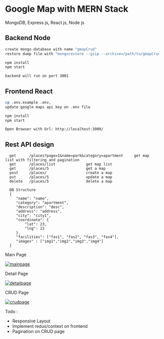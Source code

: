 # Google Map with MERN Stack

MongoDB, Express js, React js, Node js


## Backend Node

```bash
create mongo database with name "gmapCrud"
restore dump file with "mongorestore --gzip --archive=/path/to/gmapCrud.archive"

npm install
npm start

backend will run on port 3001

```


## Frontend React

```bash
cp .env.example .env, 
update google maps api key on .env file

npm install
npm start

Open Browser with Url: http://localhost:3000/

```

## Rest API design

```
  get      /places?page=1&name=park&category=apartment     get map list with filtering and pagination
  get      /places/list              get map list
  get      /places/5                 get a map
  post     /places/                  create a map
  put      /places/5                 update a map
  delete   /places/5                 delete a map
    
  DB Structure
  {
     "name": "name",
     "category": "apartment",
     "description": "desc",
     "address": "address",
     "city": "city1",
     "coordinate": {
         "lat": 23,
         "lng": 22
     },
     "facilities": ["fas1", "fas2", "fas3", "fas4"],
     "images" : ["img1","img2","img3","img4"]
  }
```

Main Page

<a href="https://ibb.co/WVH1G97"><img src="https://i.ibb.co/XYWTjB6/mainpage.png" alt="mainpage" border="0"></a>




Detail Page

<a href="https://ibb.co/M7Zybpc"><img src="https://i.ibb.co/bXQjxLs/detailpage.png" alt="detailpage" border="0"></a>



CRUD Page

<a href="https://ibb.co/4Ky2NcS"><img src="https://i.ibb.co/pbDQXgK/crudpage.png" alt="crudpage" border="0" /></a>


Todo : 
- Responsive Layout
- Implement redux/context on frontend
- Pagination on CRUD page


